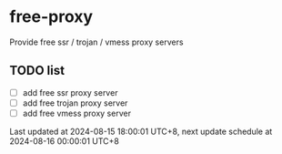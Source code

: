 
# free-proxy
Provide free ssr / trojan / vmess proxy servers


## TODO list
- [ ] add free ssr proxy server
- [ ] add free trojan proxy server
- [ ] add free vmess proxy server

Last updated at 2024-08-15 18:00:01 UTC+8, next update schedule at 2024-08-16 00:00:01 UTC+8

